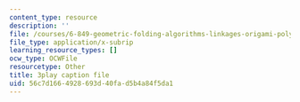 ```yaml
---
content_type: resource
description: ''
file: /courses/6-849-geometric-folding-algorithms-linkages-origami-polyhedra-fall-2012/56c7d1664928693d40fad5b4a84f5da1_usWjdV0-Jg0.srt
file_type: application/x-subrip
learning_resource_types: []
ocw_type: OCWFile
resourcetype: Other
title: 3play caption file
uid: 56c7d166-4928-693d-40fa-d5b4a84f5da1
---
```

